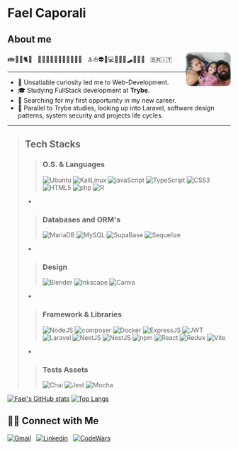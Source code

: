 # Fael Caporali

## About me

<img src="/familia-de-careta.jpeg" width="20%" style="float:right;border-radius:10px" />

👪🤴👸🐈🤖 &nbsp; 🧔🧑‍🎓👨‍🏫👨‍🍳👨‍🎨👨‍💻 &nbsp; ⚓⛵👽🖖💻🏄‍♂️🚣🛹🤸🍀🎵 &nbsp; 🇧🇷🇮🇹 &nbsp;

 ---

- 🤔 Unsatiable curiosity led me to Web-Development. &nbsp;
- 🎓 Studying FullStack development at **Trybe**. &nbsp;
- 💼 Searching for my first opportunity in my new career. &nbsp;
- 🌱 Parallel to Trybe studies, looking up into Laravel, software design patterns, system security and projects life cycles. &nbsp;

 ---

>## Tech Stacks
>
>> ### O.S. & Languages
>>
>> ![Ubuntu](https://img.shields.io/badge/Ubuntu-E95420?style=flat&logo=ubuntu&logoColor=white) ![KaliLinux](https://img.shields.io/badge/Kali_Linux-557C94?style=flat&logo=kali-linux&logoColor=white) ![javaScript](https://img.shields.io/badge/JavaScript-323330?style=flat&logo=javascript&logoColor=F7DF1E) ![TypeScript](https://img.shields.io/badge/TypeScript-007ACC?style=flat&logo=typescript&logoColor=white) ![CSS3](https://img.shields.io/badge/CSS3-1572B6?style=flat&logo=css3&logoColor=white) ![HTML5](https://img.shields.io/badge/HTML5-E34F26?style=flat&logo=html5&logoColor=white) ![php](https://img.shields.io/badge/PHP-777BB4?style=flat&logo=php&logoColor=white) ![R](https://img.shields.io/badge/R-276DC3?style=flat&logo=r&logoColor=white)
>>
> -
>>
>> ### Databases and ORM's
>>
>> ![MariaDB](https://img.shields.io/badge/MariaDB-003545?style=flat&logo=mariadb&logoColor=white) ![MySQL](https://img.shields.io/badge/MySQL-005C84?style=flat&logo=mysql&logoColor=white) ![SupaBase](https://img.shields.io/badge/Supabase-181818?style=flat&logo=supabase&logoColor=white) ![Sequelize](https://img.shields.io/badge/Sequelize-52B0E7?style=flat&logo=Sequelize&logoColor=white)
>>
> -
>>
>> ### Design
>>
>> ![Blender](https://img.shields.io/badge/blender-%23F5792A.svg?style=flat&logo=blender&logoColor=white) ![Inkscape](https://img.shields.io/badge/Inkscape-000000?style=flat&logo=Inkscape&logoColor=white) ![Canva](https://img.shields.io/badge/Canva-%2300C4CC.svg?&style=flat&logo=Canva&logoColor=white)
>>
> -
>>
>> ### Framework & Libraries
>>
>> ![NodeJS](https://img.shields.io/badge/Node.js-339933?style=flat&logo=nodedotjs&logoColor=white) ![composer](https://img.shields.io/badge/Composer-885630?style=flat&logo=Composer&logoColor=white) ![Docker](https://img.shields.io/badge/Docker-2CA5E0?style=flat&logo=docker&logoColor=white) ![ExpressJS](https://img.shields.io/badge/Express.js-000000?style=flat&logo=express&logoColor=white) ![JWT](https://img.shields.io/badge/JWT-000000?style=flat&logo=JSON%20web%20tokens&logoColor=white) ![Laravel](https://img.shields.io/badge/Laravel-FF2D20?style=flat&logo=laravel&logoColor=white) ![NextJS](https://img.shields.io/badge/next.js-000000?style=flat&logo=nextdotjs&logoColor=white) ![NestJS](https://img.shields.io/badge/nestjs-E0234E?style=flat&logo=nestjs&logoColor=white) ![npm](https://img.shields.io/badge/npm-CB3837?style=flat&logo=npm&logoColor=white) ![React](https://img.shields.io/badge/React-20232A?style=flat&logo=react&logoColor=61DAFB) ![Redux](https://img.shields.io/badge/Redux-593D88?style=flat&logo=redux&logoColor=white) ![Vite](https://img.shields.io/badge/Vite-B73BFE?style=flat&logo=vite&logoColor=FFD62E)
>>
> -
>>
>> ### Tests Assets
>>
>>![Chai](https://img.shields.io/badge/chai-A30701?style=flat&logo=chai&logoColor=white) ![Jest](https://img.shields.io/badge/Jest-C21325?style=flat&logo=jest&logoColor=white) ![Mocha](https://img.shields.io/badge/Mocha-8D6748?style=flat&logo=Mocha&logoColor=white)
>>
>

[![Fael's GitHub stats](https://github-readme-stats.vercel.app/api?username=FaelCaporali&count_private=true&show_icons=true&theme=gotham)](https://github.com/FaelCaporali/) [![Top Langs](https://github-readme-stats.vercel.app/api/top-langs/?username=FaelCaporali&layout=compact&theme=gotham)](https://github.com/FaelCaporali)

## 🤝🏻 Connect with Me

[![Gmail](https://img.shields.io/badge/Gmail-D14836?style=for-the-badge&logo=gmail&logoColor=white)](mailto:rafelhon@gmail.com) &nbsp;
[![Linkedin](https://img.shields.io/badge/LinkedIn-0077B5?style=for-the-badge&logo=linkedin&logoColor=white)](https://www.linkedin.com/in/faelcaporali/) &nbsp;
[![CodeWars](https://img.shields.io/badge/Codewars-B1361E?style=for-the-badge&logo=Codewars&logoColor=white)](https://www.codewars.com/users/MudSailor) &nbsp;
